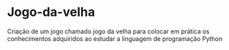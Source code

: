 # Jogo-da-velha
Criação de um jogo chamado jogo da velha para colocar em prática os conhecimentos adquiridos ao estudar a linguagem de programação Python
